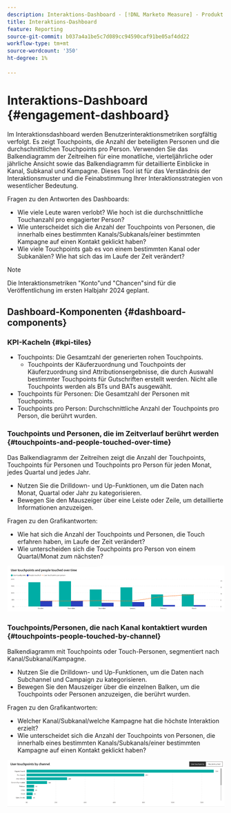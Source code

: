 ```yaml
---
description: Interaktions-Dashboard - [!DNL Marketo Measure] - Produkt
title: Interaktions-Dashboard
feature: Reporting
source-git-commit: b037a4a1be5c7d089cc94590caf91be05af4dd22
workflow-type: tm+mt
source-wordcount: '350'
ht-degree: 1%

---
```


# Interaktions-Dashboard {#engagement-dashboard}

Im Interaktionsdashboard werden Benutzerinteraktionsmetriken sorgfältig verfolgt. Es zeigt Touchpoints, die Anzahl der beteiligten Personen und die durchschnittlichen Touchpoints pro Person. Verwenden Sie das Balkendiagramm der Zeitreihen für eine monatliche, vierteljährliche oder jährliche Ansicht sowie das Balkendiagramm für detaillierte Einblicke in Kanal, Subkanal und Kampagne. Dieses Tool ist für das Verständnis der Interaktionsmuster und die Feinabstimmung Ihrer Interaktionsstrategien von wesentlicher Bedeutung.

Fragen zu den Antworten des Dashboards:

* Wie viele Leute waren verlobt? Wie hoch ist die durchschnittliche Touchanzahl pro engagierter Person?
* Wie unterscheidet sich die Anzahl der Touchpoints von Personen, die innerhalb eines bestimmten Kanals/Subkanals/einer bestimmten Kampagne auf einen Kontakt geklickt haben?
* Wie viele Touchpoints gab es von einem bestimmten Kanal oder Subkanälen? Wie hat sich das im Laufe der Zeit verändert?

>[!NOTE]
>
>Die Interaktionsmetriken &quot;Konto&quot;und &quot;Chancen&quot;sind für die Veröffentlichung im ersten Halbjahr 2024 geplant.

## Dashboard-Komponenten {#dashboard-components}

### KPI-Kacheln {#kpi-tiles}

* Touchpoints: Die Gesamtzahl der generierten rohen Touchpoints.
   * Touchpoints der Käuferzuordnung und Touchpoints der Käuferzuordnung sind Attributionsergebnisse, die durch Auswahl bestimmter Touchpoints für Gutschriften erstellt werden. Nicht alle Touchpoints werden als BTs und BATs ausgewählt.
* Touchpoints für Personen: Die Gesamtzahl der Personen mit Touchpoints.
* Touchpoints pro Person: Durchschnittliche Anzahl der Touchpoints pro Person, die berührt wurden.

### Touchpoints und Personen, die im Zeitverlauf berührt werden {#touchpoints-and-people-touched-over-time}

Das Balkendiagramm der Zeitreihen zeigt die Anzahl der Touchpoints, Touchpoints für Personen und Touchpoints pro Person für jeden Monat, jedes Quartal und jedes Jahr.

* Nutzen Sie die Drilldown- und Up-Funktionen, um die Daten nach Monat, Quartal oder Jahr zu kategorisieren.
* Bewegen Sie den Mauszeiger über eine Leiste oder Zeile, um detaillierte Informationen anzuzeigen.

Fragen zu den Grafikantworten:

* Wie hat sich die Anzahl der Touchpoints und Personen, die Touch erfahren haben, im Laufe der Zeit verändert?
* Wie unterscheiden sich die Touchpoints pro Person von einem Quartal/Monat zum nächsten?

![](assets/engagement-dashboard-1.png)

### Touchpoints/Personen, die nach Kanal kontaktiert wurden {#touchpoints-people-touched-by-channel}

Balkendiagramm mit Touchpoints oder Touch-Personen, segmentiert nach Kanal/Subkanal/Kampagne.

* Nutzen Sie die Drilldown- und Up-Funktionen, um die Daten nach Subchannel und Campaign zu kategorisieren.
* Bewegen Sie den Mauszeiger über die einzelnen Balken, um die Touchpoints oder Personen anzuzeigen, die berührt wurden.

Fragen zu den Grafikantworten:

* Welcher Kanal/Subkanal/welche Kampagne hat die höchste Interaktion erzielt?
* Wie unterscheidet sich die Anzahl der Touchpoints von Personen, die innerhalb eines bestimmten Kanals/Subkanals/einer bestimmten Kampagne auf einen Kontakt geklickt haben?

![](assets/engagement-dashboard-2.png)

